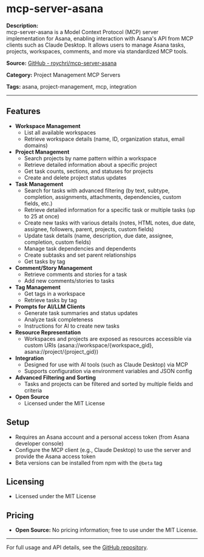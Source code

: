 # mcp-server-asana

**Description:**  
mcp-server-asana is a Model Context Protocol (MCP) server implementation for Asana, enabling interaction with Asana's API from MCP clients such as Claude Desktop. It allows users to manage Asana tasks, projects, workspaces, comments, and more via standardized MCP tools.

**Source:** [GitHub - roychri/mcp-server-asana](https://github.com/roychri/mcp-server-asana)

**Category:** Project Management MCP Servers

**Tags:** asana, project-management, mcp, integration

---

## Features

- **Workspace Management**
  - List all available workspaces
  - Retrieve workspace details (name, ID, organization status, email domains)
- **Project Management**
  - Search projects by name pattern within a workspace
  - Retrieve detailed information about a specific project
  - Get task counts, sections, and statuses for projects
  - Create and delete project status updates
- **Task Management**
  - Search for tasks with advanced filtering (by text, subtype, completion, assignments, attachments, dependencies, custom fields, etc.)
  - Retrieve detailed information for a specific task or multiple tasks (up to 25 at once)
  - Create new tasks with various details (notes, HTML notes, due date, assignee, followers, parent, projects, custom fields)
  - Update task details (name, description, due date, assignee, completion, custom fields)
  - Manage task dependencies and dependents
  - Create subtasks and set parent relationships
  - Get tasks by tag
- **Comment/Story Management**
  - Retrieve comments and stories for a task
  - Add new comments/stories to tasks
- **Tag Management**
  - Get tags in a workspace
  - Retrieve tasks by tag
- **Prompts for AI/LLM Clients**
  - Generate task summaries and status updates
  - Analyze task completeness
  - Instructions for AI to create new tasks
- **Resource Representation**
  - Workspaces and projects are exposed as resources accessible via custom URIs (asana://workspace/{workspace_gid}, asana://project/{project_gid})
- **Integration**
  - Designed for use with AI tools (such as Claude Desktop) via MCP
  - Supports configuration via environment variables and JSON config
- **Advanced Filtering and Sorting**
  - Tasks and projects can be filtered and sorted by multiple fields and criteria
- **Open Source**
  - Licensed under the MIT License

## Setup

- Requires an Asana account and a personal access token (from Asana developer console)
- Configure the MCP client (e.g., Claude Desktop) to use the server and provide the Asana access token
- Beta versions can be installed from npm with the `@beta` tag

## Licensing

- Licensed under the MIT License

## Pricing

- **Open Source:** No pricing information; free to use under the MIT License.

---

For full usage and API details, see the [GitHub repository](https://github.com/roychri/mcp-server-asana).
